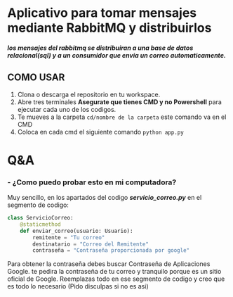 # Aplicativo para tomar mensajes mediante RabbitMQ y distribuirlos
##### los mensajes del rabbitmq se distribuiran a una base de datos relacional(sql) y a un consumidor que envia un correo automaticamente.

## COMO USAR
1. Clona o descarga el repositorio en tu workspace.
2. Abre tres terminales **Asegurate que tienes CMD y no Powershell** para ejecutar cada uno de los codigos.
3. Te mueves a la carpeta `cd/nombre de la carpeta` este comando va en el CMD
4. Coloca en cada cmd el siguiente comando `python app.py`

# Q&A
### - ¿Como puedo probar esto en mi computadora?
Muy sencillo, en los apartados del codigo ***servicio_correo.py*** en el segmento de codigo:
```python
class ServicioCorreo:
    @staticmethod
    def enviar_correo(usuario: Usuario):
        remitente = "Tu correo"
        destinatario = "Correo del Remitente"
        contraseña = "Contraseña proporcionada por google"
```

Para obtener la contraseña debes buscar Contraseña de Aplicaciones Google. te pedira la contraseña de tu correo y tranquilo porque es un sitio oficial de Google.
Reemplazas todo en ese segmento de codigo y creo que es todo lo necesario (Pido disculpas si no es asi)
